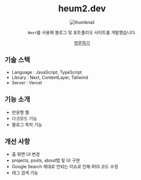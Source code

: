 <div align="center">
  <h1>heum2.dev</h1>
  <img alt="thumbnail" src="https://www.heum2.dev/favicon.ico" />
  <p><code>Next</code>를 사용해 블로그 및 포트폴리오 사이트를 개발했습니다.</p>
  <a href="https://heum2.dev" target="_blank">방문하기</a>
</div>

## 기술 스택
- Language : JavaScript, TypeScript
- Library : Next, ContentLayer, Tailwind
- Server : Vercel

## 기능 소개
- 반응형 웹
- 다크모드 기능
- 블로그 목차 기능

## 개선 사항
- 홈 화면 UI 변경
- projects, posts, about탭 및 UI 구현
- Google Search 제대로 안되는 이슈로 인해 RSS 코드 수정
- 태그 검색 기능
